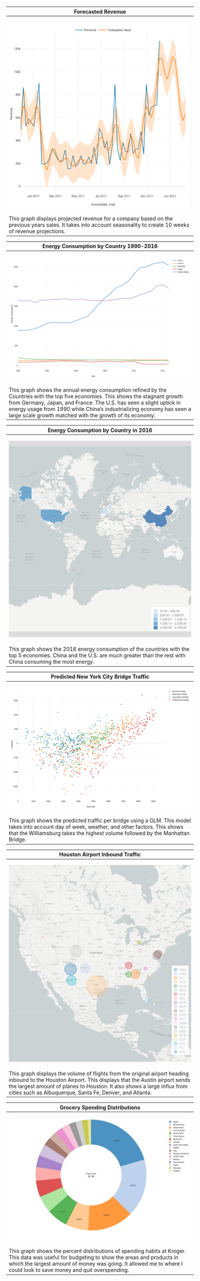 |Forecasted Revenue|
|---------------------------------------|
|<p align="center"> <img src="ForecastedRevenue.png">|
|This graph displays projected revenue for a company based on the previous years sales.  It takes into account seasonality to create 10 weeks of revenue projections.|

|Energy Consumption by Country 1990-2016|
|---------------------------------------|
|<p align="center"> <img src="EnergyChart.png">|
|This graph shows the annual energy consumption refined by the Countries with the top five economies.  This shows the stagnant growth from Germany, Japan, and France.  The U.S. has seen a slight uptick in energy usage from 1990 while China’s industrializing economy has seen a large scale growth matched with the growth of its economy.|

|Energy Consumption by Country in 2016|
|---------------------------------------|
|<p align="center"> <img src="Map2.png">|
|This graph shows the 2016 energy consumption of the countries with the top 5 economies.  China and the U.S. are much greater than the rest with China consuming the most energy. |

|Predicted New York City Bridge Traffic|
|---------------------------------------|
|<p align="center"> <img src="BridgeUsage.png">|
|This graph shows the predicted traffic per bridge using a GLM.  This model takes into account day of week, weather, and other factors.  This shows that the Williamsburg takes the highest volume followed by the Manhattan Bridge.|

|Houston Airport Inbound Traffic|
|-|
|<p align="center"> <img src="HoustonMap.png">|
|This graph displays the volume of flights from the original airport heading inbound to the Houston Airport.  This displays that the Austin airport sends the largest amount of planes to Houston.  It also shows a large influx from cities such as Albuquerque, Santa Fe, Denver, and Atlanta.|

|Grocery Spending Distributions|
|---------------------------------------|
|<p align="center"> <img src="Kroger.png">|
|This graph shows the percent distributions of spending habits at Kroger.  This data was useful for budgeting to show the areas and products in which the largest amount of money was going.  It allowed me to where I could look to save money and quit overspending.|
